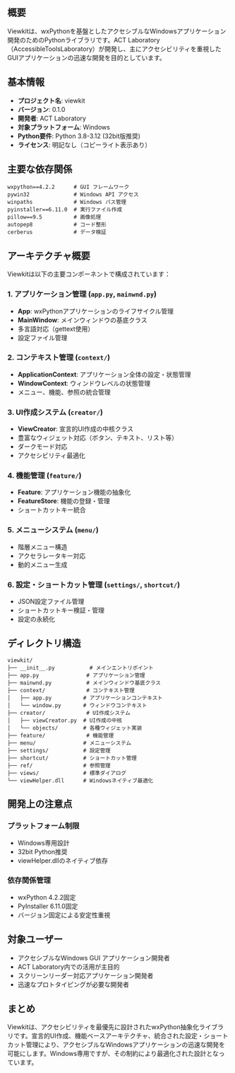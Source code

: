 ## 概要

Viewkitは、wxPythonを基盤としたアクセシブルなWindowsアプリケーション開発のためのPythonライブラリです。ACT Laboratory（AccessibleToolsLaboratory）が開発し、主にアクセシビリティを重視したGUIアプリケーションの迅速な開発を目的としています。

## 基本情報

- **プロジェクト名**: viewkit
- **バージョン**: 0.1.0
- **開発者**: ACT Laboratory
- **対象プラットフォーム**: Windows
- **Python要件**: Python 3.8-3.12 (32bit版推奨)
- **ライセンス**: 明記なし（コピーライト表示あり）

## 主要な依存関係

```
wxpython==4.2.2      # GUI フレームワーク
pywin32              # Windows API アクセス
winpaths             # Windows パス管理
pyinstaller==6.11.0  # 実行ファイル作成
pillow==9.5          # 画像処理
autopep8             # コード整形
cerberus             # データ検証
```

## アーキテクチャ概要

Viewkitは以下の主要コンポーネントで構成されています：

### 1. アプリケーション管理 (`app.py`, `mainwnd.py`)

- **App**: wxPythonアプリケーションのライフサイクル管理
- **MainWindow**: メインウィンドウの基底クラス
- 多言語対応（gettext使用）
- 設定ファイル管理

### 2. コンテキスト管理 (`context/`)

- **ApplicationContext**: アプリケーション全体の設定・状態管理
- **WindowContext**: ウィンドウレベルの状態管理
- メニュー、機能、参照の統合管理

### 3. UI作成システム (`creator/`)

- **ViewCreator**: 宣言的UI作成の中核クラス
- 豊富なウィジェット対応（ボタン、テキスト、リスト等）
- ダークモード対応
- アクセシビリティ最適化

### 4. 機能管理 (`feature/`)

- **Feature**: アプリケーション機能の抽象化
- **FeatureStore**: 機能の登録・管理
- ショートカットキー統合

### 5. メニューシステム (`menu/`)

- 階層メニュー構造
- アクセラレータキー対応
- 動的メニュー生成

### 6. 設定・ショートカット管理 (`settings/`, `shortcut/`)

- JSON設定ファイル管理
- ショートカットキー検証・管理
- 設定の永続化

## ディレクトリ構造

```
viewkit/
├── __init__.py           # メインエントリポイント
├── app.py               # アプリケーション管理
├── mainwnd.py           # メインウィンドウ基底クラス
├── context/             # コンテキスト管理
│   ├── app.py          # アプリケーションコンテキスト
│   └── window.py       # ウィンドウコンテキスト
├── creator/             # UI作成システム
│   ├── viewCreator.py  # UI作成の中核
│   └── objects/        # 各種ウィジェット実装
├── feature/             # 機能管理
├── menu/               # メニューシステム
├── settings/           # 設定管理
├── shortcut/           # ショートカット管理
├── ref/                # 参照管理
├── views/              # 標準ダイアログ
└── viewHelper.dll      # Windowsネイティブ最適化
```

## 開発上の注意点

### プラットフォーム制限

- Windows専用設計
- 32bit Python推奨
- viewHelper.dllのネイティブ依存

### 依存関係管理

- wxPython 4.2.2固定
- PyInstaller 6.11.0固定
- バージョン固定による安定性重視

## 対象ユーザー

- アクセシブルなWindows GUI アプリケーション開発者
- ACT Laboratory内での活用が主目的
- スクリーンリーダー対応アプリケーション開発者
- 迅速なプロトタイピングが必要な開発者

## まとめ

Viewkitは、アクセシビリティを最優先に設計されたwxPython抽象化ライブラリです。宣言的UI作成、機能ベースアーキテクチャ、統合された設定・ショートカット管理により、アクセシブルなWindowsアプリケーションの迅速な開発を可能にします。Windows専用ですが、その制約により最適化された設計となっています。

